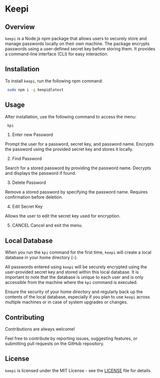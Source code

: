 # Keepi

## Overview

`keepi` is a Node.js npm package that allows users to securely store and manage passwords locally on their own machine. The package encrypts passwords using a user-defined secret key before storing them. It provides a command-line interface (CLI) for easy interaction.

## Installation

To install `keepi`, run the following npm command:

```bash
 sudo npm i -g keepi@latest
```

## Usage

After installation, use the following command to access the menu:

```bash
 kpi
```

1. Enter new Password

Prompt the user for a password, secret key, and password name.
Encrypts the password using the provided secret key and stores it locally.

2. Find Password

Search for a stored password by providing the password name.
Decrypts and displays the password if found.

3. Delete Password

Remove a stored password by specifying the password name.
Requires confirmation before deletion.

4. Edit Secret Key

Allows the user to edit the secret key used for encryption.

5. CANCEL
   Cancel and exit the menu.

## Local Database

When you run the `kpi` command for the first time, `keepi` will create a local database in your home directory (`~`).

All passwords entered using `keepi` will be securely encrypted using the user-provided secret key and stored within this local database. It is important to note that the database is unique to each user and is only accessible from the machine where the `kpi` command is executed.

Ensure the security of your home directory and regularly back up the contents of the local database, especially if you plan to use `keepi` across multiple machines or in case of system upgrades or changes.

## Contributing

Contributions are always welcome!

Feel free to contribute by reporting issues, suggesting features, or submitting pull requests on the GitHub repository.

## License

`keepi` is licensed under the MIT License - see the [LICENSE](https://github.com/Axiean/keepi/blob/main/LICENCE) file for details.
